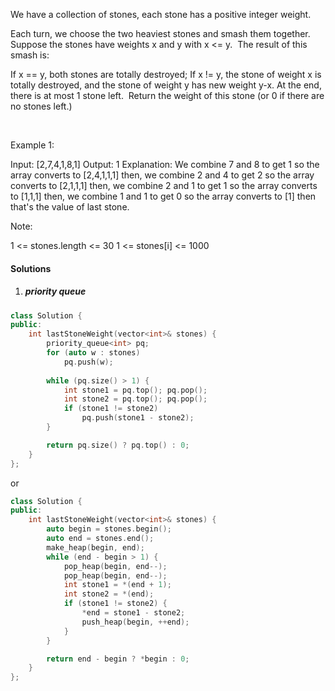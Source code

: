 We have a collection of stones, each stone has a positive integer weight.

Each turn, we choose the two heaviest stones and smash them together.  Suppose the stones have weights x and y with x <= y.  The result of this smash is:

If x == y, both stones are totally destroyed;
If x != y, the stone of weight x is totally destroyed, and the stone of weight y has new weight y-x.
At the end, there is at most 1 stone left.  Return the weight of this stone (or 0 if there are no stones left.)

 

Example 1:

Input: [2,7,4,1,8,1]
Output: 1
Explanation: 
We combine 7 and 8 to get 1 so the array converts to [2,4,1,1,1] then,
we combine 2 and 4 to get 2 so the array converts to [2,1,1,1] then,
we combine 2 and 1 to get 1 so the array converts to [1,1,1] then,
we combine 1 and 1 to get 0 so the array converts to [1] then that's the value of last stone.
 

Note:

1 <= stones.length <= 30
1 <= stones[i] <= 1000

#### Solutions

1. ##### priority queue

```c++
class Solution {
public:
    int lastStoneWeight(vector<int>& stones) {
        priority_queue<int> pq;
        for (auto w : stones)
            pq.push(w);
        
        while (pq.size() > 1) {
            int stone1 = pq.top(); pq.pop();
            int stone2 = pq.top(); pq.pop();
            if (stone1 != stone2)
                pq.push(stone1 - stone2);    
        }

        return pq.size() ? pq.top() : 0;
    }
};
```

or

```c++
class Solution {
public:
    int lastStoneWeight(vector<int>& stones) {
        auto begin = stones.begin();
        auto end = stones.end();
        make_heap(begin, end);
        while (end - begin > 1) {
            pop_heap(begin, end--);
            pop_heap(begin, end--);
            int stone1 = *(end + 1);
            int stone2 = *(end);
            if (stone1 != stone2) {
                *end = stone1 - stone2;
                push_heap(begin, ++end);
            }
        }

        return end - begin ? *begin : 0;
    }
};
```